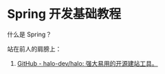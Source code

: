 # Spring 开发基础教程


什么是 Spring？



站在前人的肩膀上：
1. [GitHub - halo-dev/halo: 强大易用的开源建站工具。](https://github.com/halo-dev/halo)

